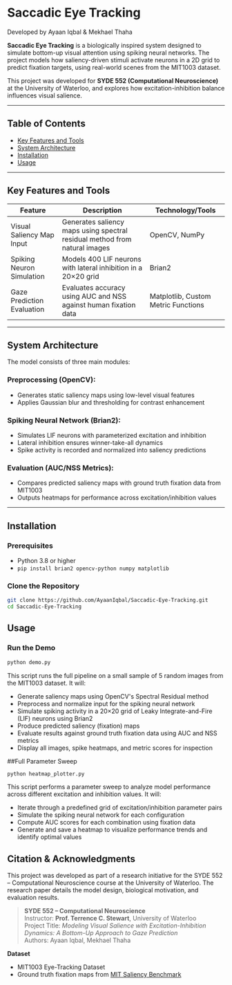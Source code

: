 # Saccadic Eye Tracking  
Developed by Ayaan Iqbal & Mekhael Thaha

**Saccadic Eye Tracking** is a biologically inspired system designed to simulate bottom-up visual attention using spiking neural networks. The project models how saliency-driven stimuli activate neurons in a 2D grid to predict fixation targets, using real-world scenes from the MIT1003 dataset.

This project was developed for **SYDE 552 (Computational Neuroscience)** at the University of Waterloo, and explores how excitation-inhibition balance influences visual salience.

---

## Table of Contents  
- [Key Features and Tools](#key-features-and-tools)  
- [System Architecture](#system-architecture)  
- [Installation](#installation)  
- [Usage](#usage)  

---

## Key Features and Tools  

| Feature                      | Description                                                                 | Technology/Tools                     |
|-----------------------------|-----------------------------------------------------------------------------|--------------------------------------|
| Visual Saliency Map Input   | Generates saliency maps using spectral residual method from natural images | OpenCV, NumPy                        |
| Spiking Neuron Simulation   | Models 400 LIF neurons with lateral inhibition in a 20×20 grid              | Brian2                               |
| Gaze Prediction Evaluation  | Evaluates accuracy using AUC and NSS against human fixation data            | Matplotlib, Custom Metric Functions  |

---

## System Architecture  

The model consists of three main modules:

### Preprocessing (OpenCV):  
- Generates static saliency maps using low-level visual features  
- Applies Gaussian blur and thresholding for contrast enhancement  

### Spiking Neural Network (Brian2):  
- Simulates LIF neurons with parameterized excitation and inhibition  
- Lateral inhibition ensures winner-take-all dynamics  
- Spike activity is recorded and normalized into saliency predictions  

### Evaluation (AUC/NSS Metrics):  
- Compares predicted saliency maps with ground truth fixation data from MIT1003  
- Outputs heatmaps for performance across excitation/inhibition values  

---

## Installation  

### Prerequisites  
- Python 3.8 or higher  
- `pip install brian2 opencv-python numpy matplotlib`

### Clone the Repository  
```bash
git clone https://github.com/AyaanIqbal/Saccadic-Eye-Tracking.git
cd Saccadic-Eye-Tracking
```

## Usage

### Run the Demo  
```bash
python demo.py
```
This script runs the full pipeline on a small sample of 5 random images from the MIT1003 dataset. It will:
- Generate saliency maps using OpenCV's Spectral Residual method
- Preprocess and normalize input for the spiking neural network
- Simulate spiking activity in a 20×20 grid of Leaky Integrate-and-Fire (LIF) neurons using Brian2
- Produce predicted saliency (fixation) maps
- Evaluate results against ground truth fixation data using AUC and NSS metrics
- Display all images, spike heatmaps, and metric scores for inspection

##Full Parameter Sweep
```bash
python heatmap_plotter.py
```
This script performs a parameter sweep to analyze model performance across different excitation and inhibition values. It will:
- Iterate through a predefined grid of excitation/inhibition parameter pairs
- Simulate the spiking neural network for each configuration
- Compute AUC scores for each combination using fixation data
- Generate and save a heatmap to visualize performance trends and identify optimal values

## Citation & Acknowledgments

This project was developed as part of a research initiative for the SYDE 552 – Computational Neuroscience course at the University of Waterloo. The research paper details the model design, biological motivation, and evaluation results.

> **SYDE 552 – Computational Neuroscience**  
> Instructor: **Prof. Terrence C. Stewart**, University of Waterloo  
> Project Title: _Modeling Visual Salience with Excitation-Inhibition Dynamics: A Bottom-Up Approach to Gaze Prediction_  
> Authors: Ayaan Iqbal, Mekhael Thaha

**Dataset**

- MIT1003 Eye-Tracking Dataset  
- Ground truth fixation maps from [MIT Saliency Benchmark](http://saliency.mit.edu/datasets.html)
